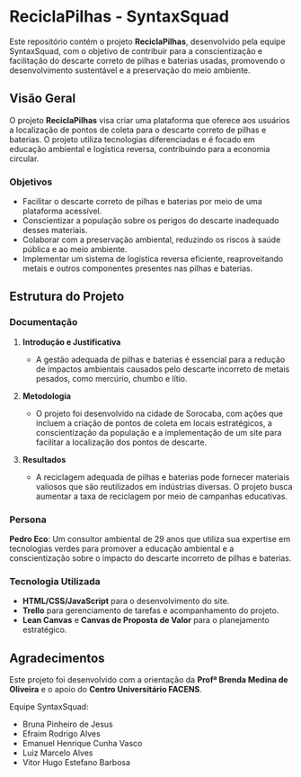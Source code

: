 # ReciclaPilhas - SyntaxSquad

Este repositório contém o projeto **ReciclaPilhas**, desenvolvido pela equipe SyntaxSquad, com o objetivo de contribuir para a conscientização e facilitação do descarte correto de pilhas e baterias usadas, promovendo o desenvolvimento sustentável e a preservação do meio ambiente.

## Visão Geral

O projeto **ReciclaPilhas** visa criar uma plataforma que oferece aos usuários a localização de pontos de coleta para o descarte correto de pilhas e baterias. O projeto utiliza tecnologias diferenciadas e é focado em educação ambiental e logística reversa, contribuindo para a economia circular.

### Objetivos

- Facilitar o descarte correto de pilhas e baterias por meio de uma plataforma acessível.
- Conscientizar a população sobre os perigos do descarte inadequado desses materiais.
- Colaborar com a preservação ambiental, reduzindo os riscos à saúde pública e ao meio ambiente.
- Implementar um sistema de logística reversa eficiente, reaproveitando metais e outros componentes presentes nas pilhas e baterias.

## Estrutura do Projeto

### Documentação

1. **Introdução e Justificativa**
   - A gestão adequada de pilhas e baterias é essencial para a redução de impactos ambientais causados pelo descarte incorreto de metais pesados, como mercúrio, chumbo e lítio.
   
2. **Metodologia**
   - O projeto foi desenvolvido na cidade de Sorocaba, com ações que incluem a criação de pontos de coleta em locais estratégicos, a conscientização da população e a implementação de um site para facilitar a localização dos pontos de descarte.

3. **Resultados**
   - A reciclagem adequada de pilhas e baterias pode fornecer materiais valiosos que são reutilizados em indústrias diversas. O projeto busca aumentar a taxa de reciclagem por meio de campanhas educativas.

### Persona

**Pedro Eco**: Um consultor ambiental de 29 anos que utiliza sua expertise em tecnologias verdes para promover a educação ambiental e a conscientização sobre o impacto do descarte incorreto de pilhas e baterias.

### Tecnologia Utilizada

- **HTML/CSS/JavaScript** para o desenvolvimento do site.
- **Trello** para gerenciamento de tarefas e acompanhamento do projeto.
- **Lean Canvas** e **Canvas de Proposta de Valor** para o planejamento estratégico.


## Agradecimentos

Este projeto foi desenvolvido com a orientação da **Profª Brenda Medina de Oliveira** e o apoio do **Centro Universitário FACENS**.

Equipe SyntaxSquad:
- Bruna Pinheiro de Jesus
- Efraim Rodrigo Alves
- Emanuel Henrique Cunha Vasco
- Luiz Marcelo Alves
- Vitor Hugo Estefano Barbosa
